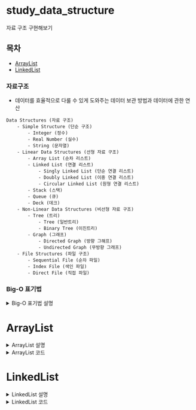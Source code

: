 # study_data_structure
자료 구조 구현해보기
## 목차
- [ArrayList](#ArrayList)
- [LinkedList](#LinkedList)

### 자료구조
- 데이터를 효율적으로 다룰 수 있게 도와주는 데이터 보관 방법과 데이터에 관한 연산
```text
Data Structures (자료 구조)
    - Simple Structure (단순 구조)
        - Integer (정수)
        - Real Number (실수)
        - String (문자열)
    - Linear Data Structures (선형 자료 구조)
        - Array List (순차 리스트)
        - Linked List (연결 리스트)
            - Singly Linked List (단순 연결 리스트)
            - Doubly Linked List (이중 연결 리스트)
            - Circular Linked List (원형 연결 리스트)
        - Stack (스택)
        - Queue (큐)
        - Deck (데크)
    - Non-Linear Data Structures (비선형 자료 구조)
        - Tree (트리)
            - Tree (일반트리)
            - Binary Tree (이진트리)
        - Graph (그래프)
            - Directed Graph (방향 그해프)
            - Undirected Graph (무방향 그래프)
    - File Structures (파일 구조)
        - Sequential File (순차 파일)
        - Index File (색인 파일)
        - Direct File (직접 파일)
```

### Big-O 표기법
<details>
<summary> Big-O 표기법 설명 </summary>

- 알고리즘의 실행 시간(시간 복잡도)을 표기할때 가장 널리 쓰이는 표기법
- 최악의 경우 몇 단계가 필요한지를 표기하는 방법(=상한선 기준)

#### 대표적인 것들
|     Big-O      |                                설명                                |
|:--------------:|:----------------------------------------------------------------:|
|      O(1)      | 데이터 수에 상관없이 연산횟수가 고정<br/>ex) 배열 읽기, 배열 끝에서 삽입/삭제, 스택 - push, pop |
|    O(logn)     |       데이터 수의 증가율에 비해서 연산횟수의 증가율이 훨씬 낮은 알고리즘<br/> ex) 이진 탐색       |
|      O(n)      |                 데이터의 수와 연산횟수가 비례<br/>ex) for문, 배열에서 특정 원소 검색                  |
|    O(nlogn)    |        데이터의 수가 두배로 늘때, 연산횟수는 두배를 조금 넘게 증가, ex)퀵, 병합, 힙 정렬        |
| O(n^2), O(n^3) |               제곱, 세제곱에 해당하는 연산횟수, ex) 이중, 삼중 for문                |
|     O(2^n)     |                 지수적증가라는 매우 안좋은 연산횟수, ex) 피보나치 수열                 |


#### 기타 표기법
- Big-Ω(빅 오메가): 최선의 경우를 표기
- Big-θ(빅 세타): 평균적인 상황의 경우를 표기

[Dico\'s_footPrint.log - [CS] 자료구조: Big-O 표기법 & 링크드 리스트(Linked List)](https://velog.io/@grinding_hannah/CS-%EC%9E%90%EB%A3%8C%EA%B5%AC%EC%A1%B0-Big-O-%ED%91%9C%EA%B8%B0%EB%B2%95-%EB%A7%81%ED%81%AC%EB%93%9C-%EB%A6%AC%EC%8A%A4%ED%8A%B8Linked-List)
<br>[kimkrh.log - 빅-오 표기법(Big-O Notation)](https://velog.io/@kimkrh/%EB%B9%85-%EC%98%A4-%ED%91%9C%EA%B8%B0%EB%B2%95Big-O-Notation)
</details>

# ArrayList
<details>
<summary> ArrayList 설명 </summary>

- Object 배열을 이용해서 데이터를 순차적으로 저장
- 배열에 공간이 부족하면 더 큰 배열을 새로 생성해서 기존의 배열에 저장된 내용을 새로운 배열로 복사한 다음에 객체를 추가한다
- 장점) 데이터를 읽어오고 순차적으로 저장하는 데에 효율이 좋다
- 단점) 데이터가 많을 수록 배열 중간에 데이터를 추가, 삭제할 때 작업시간 ↑

### :question: 크기(size)와 용량(capacity)
- 크기(size): 배열이 포함하고 있는 요소의 개수
- 용량(capacity): 배열의 전체 크기

## ArrayList 데이터 추가

## ArrayList 데이터 삭제

</details>

<details>
<summary> ArrayList 코드 </summary>

| 메서드                              | 설명                                 |
|----------------------------------|------------------------------------|
|int size()| ArrayList에 저장된 객체의 개수 반환           |
|boolean isEmpty()| ArrayList가 비어있는지 확인                |
|int indexOf(Object element)| 지정된 객체가 저장된 위치를 찾아 반환              |
|int lastIndexOf(Object element)| 객체가 저장된 위치를 끝부터 역방향으로 검색해서 반환      |
|boolean contains(Object element)| 지정된 객체가 ArrayList에 있는지 확인          |
|boolean add(Object element)| ArrayList 마지막에 객체 저장. 성공하면 true 반환 |
|boolean add(int index, Object element)| 지정된 위치(index)에 객체 저장               |
|Object get(int index)| 지정된 위치(index)에 저장된 객체 반환           |
|Object remove(int index)| 지정된 위치(index)에 있는 객체를 제거. 제거된 객체를 반환         |
|boolean remove(Object element)| 지정한 객체를 제거. 성공하면 true 반환           |
|void trimSize()|용량을 크기에 맞게 줄인다 (빈 공간을 없앤다)|
|void ensureCapacity(int minCapacity)|ArrayList의 용량이 최소한(minCapacity)가 되도록 한다|
</details>

# LinkedList
<details>
<summary> LinkedList 설명 </summary>

<img width="90%" src="https://user-images.githubusercontent.com/86359180/211203452-d13e5b25-e2d4-4f6c-9b15-4904eba38e36.png"><br>
- 불연속적으로 존재하는 데이터를 서로 연결(link)한 형태
- LinkedList의 각 요소(node)들은 자신과 연결된 다음 요소에 대한 참조(주소값)와 데이터로 구성
- 장점) 데이터 추가/삭제 과정에서 ArrayList처럼 배열을 복사하는 과정이 없어 처리속도가 빠르다
- 단점) 불연속적을 위치한 요소들이 서로 연결된 것이라 처음부터 n번째 데이터 까지 차례대로 따라가야만 원하는 값을 얻을 수 있다
- [Java LinkedList 공식문서](https://docs.oracle.com/en/java/javase/11/docs/api/java.base/java/util/LinkedList.html)

## LinkedList 데이터 삭제
- 삭제하고자 하는 요소의 이전요소 -> 삭제하고자 하는 요소의 다음 요소를 참조
<br><img width="80%" src="https://user-images.githubusercontent.com/86359180/211203446-3f430d81-fc29-47a6-a22d-441a292287c3.png"/><br>

## LinkedList 데이터 추가
- 새로운 요소를 생성
- 추가하고자 하는 위치 이전 요소의 참조 -> 새로운 요소에 대한 참조로 변경
- 새로운 요소가 그 다음 요소를 참조하도록 변경
- -> ArrayList처럼 배열을 복사하는 과정이 없어 처리속도가 빠르다
<br><img width="80%" src="https://user-images.githubusercontent.com/86359180/211203450-43d382d4-3179-4127-a3bb-ca387465bade.png"/><br>

## Big-O
|연산|        Big-O        |
|:---:|:-------------------:|
|읽기|        O(n)         |
|검색|        O(n)         |
|삽입|O(n), 맨 앞에서부터 하면 O(1)|
|삭제|O(n), 맨 앞에서부터 하면 O(1)|
</details>

<details>
<summary> LinkedList 코드 </summary>

| 메서드                              |설명|
|----------------------------------|---|
| Node get(int index)              |List에서 지정된 위치에 있는 Node를 반환|
| int indexOf(Object data)         |지정된 객체가 저장된 첫 번째 위치를 반환|
| boolean isEmpty()                |List가 비어있는지 확인|
| int size()                       |List에 저장된 객체의 개수 반환|
| addFirst(Object data)            |List의 시작 부분에 지정된 요소 추가|
| void addLast(Object data)        |List의 끝 부분에 지정된 요소 추가|
| void add(int index, Object data) |List의 지정된 위치에 지정된 요소 추가|
| Object removeFirst()             |List의 첫 번째 요소를 제거 후 반환|
|Object removeLast()|List의 마지막 요소를 제거 후 반환|
|Object remove(int index)|List에서 지정된 위치에 있는 요소를 제거 후 반환|
| boolean remove(Object data)|지정된 요소가 List에 있는 경우 List에서 첫 번째 지정된 요소 제거|
|toString()|list의 모든 요소들을 문자열로 반환|

# :large_orange_diamond: 1. MyLinkedList Class & Node Class
```java
public class MyLinkedList {
    private Node head;
    private int listSize = 0;

    private class Node {
        private Object data;
        private Node next;

        Node(Object data) {
            this.data = data;
            this.next = null;
        }
    }
    // ...생략
}
```
### 1. Node는 MyLinkedList Class 내에 내부 클래스(Inner Class)로 생성
   - 내부 클래스로 생성한 이유
     - 두 클래스(Node와 MyLinkedList)가 서로 긴밀한 관계에 있음<br>
       -> 내부 클래스로 접근하기 쉽게 하기 위함
     - 외부에는 불필요한 클래스(Node)를 감출 수 있음<br>
       -> 코드 복잡성 ↓

## :sparkle: toString() : list의 모든 요소들을 문자열로 반환
- test를 위해 가정 먼저 구현
```java
    /**
     * list의 모든 요소들을 문자열로 반환
     * 각 요소는 대괄호([])안에 표시된다
     * 각 요소는 String.valueOf(Object)에 의해 문자열로 변환된다
     * @return list의 모든 요소들을 표현한 문자열
     */
    public String toString() {
        if(head == null){
            return "[]";
        }

        Node tempNode = head;
        StringBuilder sb = new StringBuilder();
        sb.append("[");

        while(tempNode.next != null) {
            sb.append(tempNode.data + ", ");
            tempNode = tempNode.next;
        }
        sb.append(tempNode.data);
        sb.append("]");

        return sb.toString();
    }
```
**1. head가 비어있으면 "[]" 반환**
**2. while문으로 head부터 마지막 Node까지 순회**
- head부터 마지막 Node까지 순회하는  로직
 ```java
Node tempNode = head;

while(tempNode.next != null) {
    tempNode = tempNode.next;
}
```
- tempNode.next == null이면 마지막 Node이다
**3. 순회하면서 요소를 StringBuilder에 추가**

## :sparkle: void addLast(Object data): List의 끝 부분에 지정된 요소 추가
```java
    /**
     * List의 끝 부분에 지정된 요소 추가
     * @param data 추가할 요소
     */
    public void addLast(Object data) {
        Node newNode = new Node(data);

        if(head == null) { // head가 null인 경우 head가 새 노드를 참조
            this.head = newNode;
        } else {
            // 마지막 node를 찾는다
            Node tempNode = head;
            while(tempNode.next != null) {
                tempNode = tempNode.next;  // 다음 노드를 참조
            }
            tempNode.next = newNode; // 마지막 노드의 next에 삽입
        }
        listSize++;
    }
```
**1. 추가할 요소로 새로운 Node 생성**<br>
```java
Node newNode = new Node(data);
```
**2. head가 null인 경우(=list가 비어있다) head가 새 노드를 참조**<br>
```java
if(head == null) { // head가 null인 경우 head가 새 노드를 참조
    this.head = newNode;
}
```
**3. 그 외의 경우 마지막 Node를 찾아 next에 새로운 Node 삽입**<br>
```java
} else {
    // 마지막 node를 찾는다
    Node tempNode = head;
    while(tempNode.next != null) {
        tempNode = tempNode.next;  // 다음 노드를 참조
    }
    tempNode.next = newNode; // 마지막 노드의 next에 삽입
}
```
**4. list의 size를 늘려준다**<br>
```java
listSize++;
```

## :sparkle: void addFirst(): List의 시작 부분에 지정된 요소 추가.
```java
    /**
     * List의 시작 부분에 지정된 요소 추가.
     * @param data 추가할 요소
     */
    public void addFirst(Object data) {
        Node newNode = new Node(data);
        newNode.next = head;
        head = newNode;
        listSize++;
    }
```
**1. 새로운 노드 생성**<br>
**2. 새로운 노드의 다음을 head로 지정 = 현재 헤드 노드가 두 번째 순서가 되는 과정**<br>
**3. 헤드를 새 노드로 지정 = 새 노드를 첫 번째 순서로 한다**<br>
**4. list의 size를 늘려준다**<br>

## :sparkle: void add(int index, Object data): List의 지정된 위치에 지정된 요소 추가
```java
    /**
     * List의 지정된 위치에 지정된 요소 추가
     * @param index 추가할 요소의 위치
     * @param data 추가할 요소
     */
    public void add(int index, Object data) {
        if(index <= 0) {
            addFirst(data);
            return;
        }

        if(index > listSize) {
            addLast(data);
            return;
        }

        Node previousTempNode = get(index-1);
        Node tempNode = get(index);
        Node newNode = new Node(data);

        newNode.next = tempNode;
        previousTempNode.next = newNode;
        listSize++;
    }
```
### [index 입력값 검증]
**1. index가 0보다 작으면 list의 첫 번째에 추가한다**<br>
```java
if(index <= 0) {
    addFirst(data);
    return;
}
```
**2. index가 listSize보다 크면 list의 맨 마지막에 추가한다**<br>
```java
if(index > listSize) {
    addLast(data);
    return;
}
```
<br>

### [새로운 노드를 원하는 위치에 추가하는 로직]
```java
Node previousTempNode = get(index-1);
Node tempNode = get(index);
Node newNode = new Node(data);

newNode.next = tempNode;
previousTempNode.next = newNode;
listSize++;
```
**1. 추가할 위치의 이전 Node를 불러온다**<br>
**2. 추가할 위치에 있는 Node를 불러온다**<br>
**3. 새로운 Node 생성(= 새로 추가할 Node)**<br>
**4. 새로운 Node의 next는 원해 추가할 위치의 Node**<br>
**5. 추가할 위치의 이전 Node.next는 새로운 Node**<br>
**6. list의 size를 늘려준다**<br>

## :sparkle: Object removeFirst(): List의 첫 번째 요소를 제거 후 반환
```java
    /**
     * List의 첫 번째 요소를 제거 후 반환
     * 제거할 요소가 없으면 null을 반환
     * @return 제거된 list의 첫 번째 요소
     */
    public Object removeFirst() {
        if(listSize == 0) {
            return null;
        }

        Node tempNode = head;
        Node nodeToBeFirst = head.next;

        head = nodeToBeFirst;
        listSize--;

        return tempNode.data;
    }
```
**1. 이미 list가 비어 있다면 null을 반환**<br>
**2. head를 tempNode에 저장**<br>
**3. head.next를 저장**<br>
&nbsp;&nbsp;&nbsp;&nbsp;- 첫 번째 Node가 제거 된다면 head.next가 첫 번째 Node가 될 것이다<br>
**4. head에 3번에서 저장했던 head.next를 저장**<br>
&nbsp;&nbsp;&nbsp;&nbsp;- head.next를 첫 번째 Node로 지정함
**5. list의 size를 늘려준다**<br>
**6. tempNode에 저장헀던 head(삭제될 Node)의 data를 반환**<br>
- :question:궁금증) tempNode값을 그대로 놔두면 메서드가 종료될 때 실제 저장공간에서 내려갈까? 그대로 남아 있을까?

## :sparkle: Object removeLast(): List의 마지막 요소를 제거 후 반환
```java
    /**
     * List의 마지막 요소를 제거 후 반환
     * 제거할 요소가 없으면 null을 반환
     * @return 제거된 list의 마지막 요소
     */
    public Object removeLast() {
        if(listSize == 0) {
            return null;
        }

        if(listSize == 1) {
            Node nodeToBeDeleted = get(0);
            head = null;
            listSize--;
            return nodeToBeDeleted.data;
        }

        Node tempNode = get(listSize-2);
        Node nodeToBeDeleted = tempNode.next;
        tempNode.next = null;
        listSize--;

        return nodeToBeDeleted.data;
    }
```
### [list의 크기가 0 또는 1일 경우]
```java
if(listSize == 0) {
    return null;
}

if(listSize == 1) {
    Node nodeToBeDeleted = get(0);
    head = null;
    listSize--;
    return nodeToBeDeleted.data;
}
```
**1. list의 크기가 0이면 null 반환**<br>
**2. list의 크기가 1이면 바로 첫 번째 Node의 data 반환**<br>
<br>

### [list의 마지막 요소 반환 로직]
```java
Node tempNode = get(listSize-2);
Node nodeToBeDeleted = tempNode.next;
tempNode.next = null;
listSize--;

return nodeToBeDeleted.data;
```
**1. tempNode에 뒤에서 두 번째 Node를 저장**<br>
**2. 삭제될 Node는 tempNode의 next(= 마지막 Node)**<br>
**3. tempNode의 next를 null로 바꾼다(= 마지막 Node를 버린다)**<br>
**4. listSize 감소**<br>
**5. 제거된 Node(=마지막 Node였던 것)의 data를 반환**<br>

## :sparkle: Object remove(int index): List에서 지정된 위치에 있는 요소를 제거 후 반환
```java
    /**
     * List에서 지정된 위치에 있는 요소를 제거 후 반환
     * 제거할 요소가 없으면 null을 반환
     * @param index 제거할 요소의 위치
     * @return 제거된 요소
     */
    public Object remove(int index) {
        if(index <= 0) {
            return removeFirst();
        }

        if(index >= listSize) {
            return removeLast();
        }

        Node tempNode = get(index-1);
        Node nodeToBeDeleted = tempNode.next;
        tempNode.next = tempNode.next.next;
        listSize--;

        return nodeToBeDeleted.data;
    }
```
### [index 입력값 검증]
```java
if(index <= 0) {
    return removeFirst();
}

if(index >= listSize) {
    return removeLast();
}
```
**1. index가 0보다 작거나 같으면 removeFirst()**<br>
**2. index가 list의 크기보다 크거나 같으면 removeLast()**<br>
<br>

### [원하는 위치의 요소를 제거하는 로직]
```java
Node tempNode = get(index-1);
Node nodeToBeDeleted = tempNode.next;
tempNode.next = tempNode.next.next;
listSize--;

return nodeToBeDeleted.data;
```
**1. tempNode에 저거할 요소 이전의 Node를 저장**<br>
**2. 삭제될 노드는 tempNode의 next**<br>
**3. tempNode의 next에 tempNode의 다다음 Node를 저장(= tempNode의 다음 Node를 버린다)**<br>
**4. listSize 감소**<br>
**5. 삭제된 Node의 data 반환**<br>

</details>